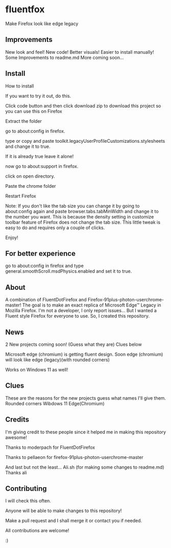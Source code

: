 # fluentfox

  Make Firefox look like edge legacy

## Improvements

  New look and feel!
  New code!
  Better visuals!
  Easier to install manually!
  Some Improvements to readme.md
  More coming soon...

## Install

How to install

If you want to try it out, do this.

Click code button and then click download zip to download this project so you can use this on Firefox

Extract the folder

go to about:config in firefox.

type or copy and paste toolkit.legacyUserProfileCustomizations.stylesheets and change it to true.

If it is already true leave it alone!

now go to about:support in firefox.

click on open directory.

Paste the chrome folder

Restart Firefox

Note: If you don't like the tab size you can change it by going to about:config again and paste browser.tabs.tabMinWidth and change it to the number you want. This is because the density setting in customize toolbar feature of Firefox does not change the tab size. This little tweak is easy to do and requires only a couple of clicks. 

Enjoy!

## For better experience
  go to about:config in firefox and type general.smoothScroll.msdPhysics.enabled and set it to true.

## About


A combination of FluentDotFirefox and Firefox-91plus-photon-userchrome-master! The goal is to make an exact replica of Microsoft Edge™ Legacy in Mozilla Firefox.
I'm not a developer, I only report issues... But I wanted a Fluent style Firefox for everyone to use. So, I created this repository.

## News 

2 New projects coming soon! (Guess what they are)
Clues below 

Microsoft edge (chromium) is getting fluent design. Soon edge (chromium) will look like edge (legacy)(with rounded corners)

Works on Windows 11 as well!

## Clues
These are the reasons for the new projects guess what names I'll give them.
 Rounded corners
 Wibdows 11
 Edge(Chromium)

## Credits

I'm giving credit to these people since it helped me in making this repository awesome!

Thanks to moderpach for FluentDotFirefox 

Thanks to pellaeon for firefox-91plus-photon-userchrome-master 

And last but not the least...
Ali.sh (for making some changes to readme.md) Thanks ali

## Contributing

I will check this often.

Anyone will be able to make changes to this repository!

Make a pull request and I shall merge it or contact you if needed.

All contributions are welcome!

:) 
